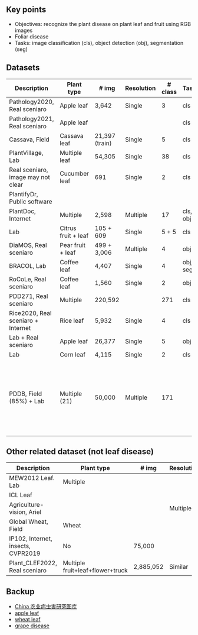 ## Key points
* Objectives: recognize the plant disease on plant leaf and fruit using RGB images
* Foliar disease
* Tasks: image classification (cls), object detection (obj), segmentation (seg) 

## Datasets

| Description                        | Plant type                       | # img          | Resolution | # class | Task     | Paper                                                                                       | Dataset                                                                                          |
|------------------------------------|----------------------------------|----------------|------------|---------|----------|---------------------------------------------------------------------------------------------|--------------------------------------------------------------------------------------------------|
| Pathology2020, Real sceniaro       | Apple leaf                       | 3,642          | Single     | 3       | cls      | [Paper](https://bsapubs.onlinelibrary.wiley.com/doi/pdfdirect/10.1002/aps3.11390)           | [Dataset](https://www.kaggle.com/competitions/plant-pathology-2020-fgvc7/data)                   |
| Pathology2021, Real sceniaro       | Apple leaf                       |                |            |         | cls      |                                                                                             | [Dataset](https://www.kaggle.com/competitions/plant-pathology-2021-fgvc8/leaderboard?tab=public) |
| Cassava, Field                     | Cassava leaf                     | 21,397 (train) | Single     | 5       | cls      | [Paper](https://www.frontiersin.org/articles/10.3389/fpls.2017.01852/full)                  | [Dataset](https://www.kaggle.com/competitions/cassava-leaf-disease-classification/data)          |
| PlantVillage, Lab                  | Multiple leaf                    | 54,305         | Single     | 38      | cls      | [Paper](https://arxiv.org/abs/1511.08060)                                                   | [Dataset](https://github.com/spMohanty/PlantVillage-Dataset/tree/master/raw/color)               |
| Real sceniaro, image may not clear | Cucumber leaf                    | 691            | Single     | 2       | cls      |                                                                                             | [Dataset](https://www.kaggle.com/datasets/kareem3egm/cucumber-plant-diseases-dataset)            |
| PlantifyDr, Public software        |                                  |                |            |         |          |                                                                                             | [Dataset](https://www.kaggle.com/datasets/lavaman151/plantifydr-dataset)                         |
| PlantDoc, Internet                 | Multiple                         | 2,598          | Multiple   | 17      | cls, obj | [Paper](https://dl.acm.org/doi/pdf/10.1145/3371158.3371196)                                 | [Dataset](https://github.com/pratikkayal/PlantDoc-Dataset)                                       |
| Lab                                | Citrus fruit + leaf              | 105 + 609      | Single     | 5 + 5   | cls      | [Paper](https://www.sciencedirect.com/science/article/pii/S2352340919306948?via%3Dihub)     | [Dataset](https://data.mendeley.com/datasets/3f83gxmv57/2)                                       |
| DiaMOS, Real sceniaro              | Pear fruit + leaf                | 499 + 3,006    | Multiple   | 4       | obj      | [Paper](https://doi.org/10.5281/zenodo.5557313)                                             | [Dataset](https://doi.org/10.5281/zenodo.5557313)                                                |
| BRACOL, Lab                        | Coffee leaf                      | 4,407          | Single     | 4       | obj, seg | [Paper](https://arxiv.org/abs/1907.11561)                                                   | [Dataset](https://data.mendeley.com/datasets/yy2k5y8mxg/1)                                       |
| RoCoLe, Real sceniaro              | Coffee leaf                      | 1,560          | Single     | 2       | obj      | [Paper](https://www.sciencedirect.com/science/article/pii/S2352340919307693?via%3Dihub)     | [Dataset](https://data.mendeley.com/datasets/c5yvn32dzg/2)                                       |
| PDD271, Real sceniaro              | Multiple                         | 220,592        |            | 271     | cls      | [Paper](https://ieeexplore.ieee.org/stamp/stamp.jsp?arnumber=9325065&tag=1)                 | No                                                                                               |
| Rice2020, Real sceniaro + Internet | Rice leaf                        | 5,932          | Single     | 4       | cls      | [Paper](https://www.sciencedirect.com/science/article/pii/S0168169919326997)                | [Dataset](https://data.mendeley.com/datasets/fwcj7stb8r/1)                                       |
| Lab + Real sceniaro                | Apple leaf                       | 26,377         | Single     | 5       | obj      | [Paper](https://cdmd.cnki.com.cn/Article/CDMD-10712-1019901670.htm)                         | [Dataset](https://aistudio.baidu.com/aistudio/datasetdetail/11591)                               |
| Lab                                | Corn leaf                        | 4,115          | Single     | 2       | cls      | []                                                                                          | [Dataset](https://www.kaggle.com/datasets/rabbityashow/corn-leaf-diseasesnlb)                    |
| PDDB, Field (85%) + Lab            | Multiple (21)                    | 50,000         | Multiple   | 171     |          | [Paper](Plant disease identification from individual lesions and spots using deep learning) | [Dataset](https://www.digipathos-rep.cnptia.embrapa.br/jspui/)                                   |



## Other related dataset (not leaf disease)

| Description                        | Plant type | # img  | Resolution | # class | Task     | Paper                                                                                                                                                                       | Dataset                                                                                    |
|------------------------------------|------------|--------|------------|---------|----------|-----------------------------------------------------------------------------------------------------------------------------------------------------------------------------|--------------------------------------------------------------------------------------------|
| MEW2012 Leaf. Lab                  | Multiple   |        |            |         |          | [Paper](https://www.sciencedirect.com/science/article/pii/S1537511013000731)                                                                                                | [Dataset](http://zoi.utia.cas.cz/node/662)                                                 |
| ICL Leaf                           |            |        |            |         |          | [paper](https://ieeexplore.ieee.org/stamp/stamp.jsp?arnumber=6257486&casa_token=kvGjTUmzsJMAAAAA:Y9E9MCN5eGcKJ1PVMUVKoKH9JyrGPbkqPG4IThgcfdlq1Db91OMvy6JuscmcielhyUoRXGnDXDA) | [Dataset](no)                                                                            |
| Agriculture-vision, Ariel          |            |        | Multiple   | 12      | seg      | [Paper](https://arxiv.org/pdf/2004.09754.pdf)                                                                                                                               | [Dataset](https://www.agriculture-vision.com/agriculture-vision-2022/prize-challenge-2022) |
| Global Wheat, Field                | Wheat      |        |            |         | obj      |                                                                                                                                                                             | [Dataet](https://www.kaggle.com/competitions/global-wheat-detection/data)                  |
| IP102, Internet, insects, CVPR2019 | No         | 75,000 |            | 102     | cls, obj | [Paper](https://openaccess.thecvf.com/content_CVPR_2019/papers/Wu_IP102_A_Large-Scale_Benchmark_Dataset_for_Insect_Pest_Recognition_CVPR_2019_paper.pdf)                    | [Dataset](https://github.com/xpwu95/IP102)                                                 |
| Plant_CLEF2022, Real sceniaro      | Multiple fruit+leaf+flower+truck | 2,885,052      | Similar    | 80,000  | cls      | [Paper](https://hal.inrae.fr/hal-03353469/file/Goeau_etal_CLEF_2021.pdf)                    | [Dataset](https://www.imageclef.org/PlantCLEF2022)                                               |

## Backup
* [China 农业病虫害研究图库](http://www.icgroupcas.cn/website_bchtk/tuku_jiangdou.html)
* [apple leaf](https://aistudio.baidu.com/aistudio/datasetdetail/76075)
* [wheat leaf](https://www.sciencedirect.com/science/article/pii/S2352914821001313)
* [grape disease](https://link.springer.com/chapter/10.1007/978-3-031-06430-2_32)

